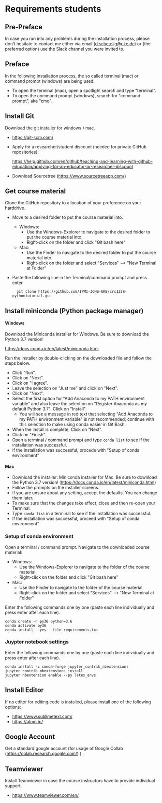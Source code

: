 # Requirements students

## Pre-Preface

In case you run into any problems during the installation process, please don't hesitate to contact me either via email (d.schetelig@uke.de) or (the preferred option) use the Slack channel you were invited to.

## Preface

In the following installation process, the so called terminal (mac) or command prompt (windows) are being used.
- To open the terminal (mac), open a spotlight search and type "terminal".
- To open the command prompt (windows), search for "command prompt", aka "cmd".

## Install Git

Download the git installer for windows / mac.
- https://git-scm.com/

- Apply for a researcher/student discount (needed for private GitHub repositories):

    https://help.github.com/en/github/teaching-and-learning-with-github-education/applying-for-an-educator-or-researcher-discount

- Download Sourcetree (https://www.sourcetreeapp.com/)

## Get course material
Clone the GitHub repository to a location of your preference on your harddrive.

- Move to a desired folder to put the course material into.
  - Windows:
    - Use the Windows-Explorer to navigate to the desired folder to put the course material into.
    - Right-click on the folder and click "Git bash here"
  - Mac:
    - Use the Finder to navigate to the desired folder to put the course material into.
    - Right-click on the folder and select "Services" --> "New Terminal at Folder"

- Paste the following line in the Terminal/command prompt and press enter

        git clone https://github.com/IPMI-ICNS-UKE/crc1328-pythontutorial.git

## Install miniconda (Python package manager)

#### Windows

Download the Miniconda installer for Windows. Be sure to download the Python 3.7 version!

https://docs.conda.io/en/latest/miniconda.html

Run the installer by double-clicking on the downloaded file and follow the steps below.

- Click "Run".
- Click on "Next".
- Click on "I agree".
- Leave the selection on "Just me" and click on "Next".
- Click on "Next".
- Select the first option for "Add Anaconda to my PATH environment variable" and also leave the selection on "Register Anaconda as my default Python 3.7". Click on "Install".
    - You will see a message in red text that selecting "Add Anaconda to my PATH environment variable" is not recommended; continue with this selection to make using conda easier in Git Bash.
- When the install is complete, Click on "Next".
- Click on "Finish".
- Open a terminal / command prompt and type ```conda list``` to see if the installation was successful.
- If the installation was successful, procede with "Setup of conda environment"

#### Mac

- Download the installer: Miniconda installer for Mac. Be sure to download the Python 3.7 version! (https://docs.conda.io/en/latest/miniconda.html)
- Follow the prompts on the installer screens.
- If you are unsure about any setting, accept the defaults. You can change them later.
- To make sure that the changes take effect, close and then re-open your Terminal.
- Type ```conda list``` in a terminal to see if the installation was successful.
- If the installation was successful, proceed with "Setup of conda environment"

### Setup of conda environment

Open a terminal / command prompt.
Navigate to the downloaded course material:
- Windows:
  - Use the Windows-Explorer to navigate to the folder of the course material.
  - Right-click on the folder and click "Git bash here"
- Mac:
  - Use the Finder to navigate to the folder of the course material.
  - Right-click on the folder and select "Services" --> "New Terminal at Folder"

Enter the following commands one by one (paste each line individually and press enter after each line).

    conda create -n py36 python=3.6
    conda activate py36
    conda install --yes --file requirements.txt

### Juypter notebook settings
Enter the following commands one by one (paste each line individually and press enter after each line).

    conda install -c conda-forge jupyter_contrib_nbextensions
    jupyter contrib nbextensions install
    jupyter nbextension enable --py latex_envs

## Install Editor
If no editor for editing code is installed, please install one of the following options:
- https://www.sublimetext.com/
- https://atom.io/


## Google Account
Get a standard google account (for usage of Google Collab (https://colab.research.google.com/) ).

## Teamviewer

Install Teamviewer in case the course instructors have to provide individual support.
- https://www.teamviewer.com/en/
